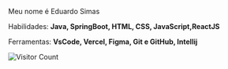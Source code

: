 <p align="left"> 
  Meu nome é Eduardo Simas
</p>

<p align="left">
  Habilidades: <strong>Java, SpringBoot, HTML, CSS, JavaScript,ReactJS</strong>
</p>

<p align="left">
  Ferramentas: <strong>VsCode, Vercel, Figma, Git e GitHub, Intellij</strong> 
</p>

![Visitor Count](https://profile-counter.glitch.me/{eduardosimass}/count.svg)
